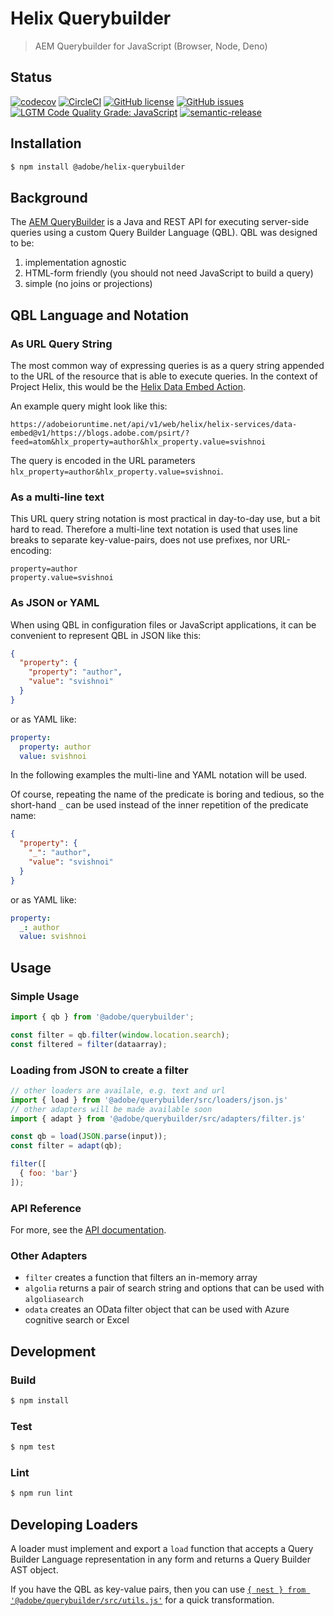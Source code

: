 # Helix Querybuilder

> AEM Querybuilder for JavaScript (Browser, Node, Deno)

## Status
[![codecov](https://img.shields.io/codecov/c/github/adobe/helix-querybuilder.svg)](https://codecov.io/gh/adobe/helix-querybuilder)
[![CircleCI](https://img.shields.io/circleci/project/github/adobe/helix-querybuilder.svg)](https://circleci.com/gh/adobe/helix-querybuilder)
[![GitHub license](https://img.shields.io/github/license/adobe/helix-querybuilder.svg)](https://github.com/adobe/helix-querybuilder/blob/master/LICENSE.txt)
[![GitHub issues](https://img.shields.io/github/issues/adobe/helix-querybuilder.svg)](https://github.com/adobe/helix-querybuilder/issues)
[![LGTM Code Quality Grade: JavaScript](https://img.shields.io/lgtm/grade/javascript/g/adobe/helix-querybuilder.svg?logo=lgtm&logoWidth=18)](https://lgtm.com/projects/g/adobe/helix-querybuilder)
[![semantic-release](https://img.shields.io/badge/%20%20%F0%9F%93%A6%F0%9F%9A%80-semantic--release-e10079.svg)](https://github.com/semantic-release/semantic-release)

## Installation

```bash
$ npm install @adobe/helix-querybuilder
```
## Background

The [AEM QueryBuilder](https://docs.adobe.com/content/help/en/experience-manager-65/developing/platform/query-builder/querybuilder-api.html) is a Java and REST API for executing server-side queries using a custom Query Builder Language (QBL). QBL was designed to be:

1. implementation agnostic
2. HTML-form friendly (you should not need JavaScript to build a query)
3. simple (no joins or projections)

## QBL Language and Notation

### As URL Query String

The most common way of expressing queries is as a query string appended to the URL of the resource that is able to execute queries. In the context of Project Helix, this would be the [Helix Data Embed Action](https://github.com/adobe/helix-data-embed#filtering-results).

An example query might look like this:

```
https://adobeioruntime.net/api/v1/web/helix/helix-services/data-embed@v1/https://blogs.adobe.com/psirt/?feed=atom&hlx_property=author&hlx_property.value=svishnoi
```

The query is encoded in the URL parameters `hlx_property=author&hlx_property.value=svishnoi`.

### As a multi-line text

This URL query string notation is most practical in day-to-day use, but a bit hard to read. Therefore a multi-line text notation is used that uses line breaks to separate key-value-pairs, does not use prefixes, nor URL-encoding:

```
property=author
property.value=svishnoi
```

### As JSON or YAML

When using QBL in configuration files or JavaScript applications, it can be convenient to represent QBL in JSON like this:

```json
{
  "property": {
    "property": "author",
    "value": "svishnoi"
  }
}
```

or as YAML like:

```yaml
property:
  property: author
  value: svishnoi
```

In the following examples the multi-line and YAML notation will be used.

Of course, repeating the name of the predicate is boring and tedious, so the short-hand `_` can be used instead of the inner repetition of the predicate name:

```json
{
  "property": {
    "_": "author",
    "value": "svishnoi"
  }
}
```

or as YAML like:

```yaml
property:
  _: author
  value: svishnoi
```

## Usage

### Simple Usage

```javascript
import { qb } from '@adobe/querybuilder';

const filter = qb.filter(window.location.search);
const filtered = filter(dataarray);
```

### Loading from JSON to create a filter

```javascript
// other loaders are availale, e.g. text and url
import { load } from '@adobe/querybuilder/src/loaders/json.js'
// other adapters will be made available soon
import { adapt } from '@adobe/querybuilder/src/adapters/filter.js'

const qb = load(JSON.parse(input));
const filter = adapt(qb);

filter([
  { foo: 'bar'}
]);
```

### API Reference

For more, see the [API documentation](docs/API.md).

### Other Adapters

- `filter` creates a function that filters an in-memory array
- `algolia` returns a pair of search string and options that can be used with `algoliasearch`
- `odata` creates an OData filter object that can be used with Azure cognitive search or Excel

## Development

### Build

```bash
$ npm install
```

### Test

```bash
$ npm test
```

### Lint

```bash
$ npm run lint
```

## Developing Loaders

A loader must implement and export a `load` function that accepts a Query Builder Language representation in any form and returns a Query Builder AST object.

If you have the QBL as key-value pairs, then you can use  [`{ nest } from '@adobe/querybuilder/src/utils.js'`](./docs/API.md#nest) for a quick transformation.
